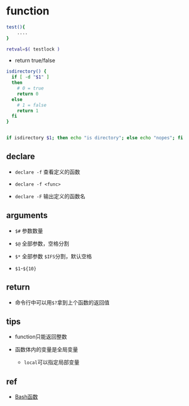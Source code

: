 # function

```sh
test(){
    ....
}

retval=$( testlock )
```


+ return true/false
```sh
isdirectory() {
  if [ -d "$1" ]
  then
    # 0 = true
    return 0 
  else
    # 1 = false
    return 1
  fi
}


if isdirectory $1; then echo "is directory"; else echo "nopes"; fi
```

## declare

+ `declare -f` 查看定义的函数

+ `declare -f <func>`

+ `declare -F` 输出定义的函数名

## arguments

+ `$#` 参数数量

+ `$@` 全部参数，空格分割

+ `$*` 全部参数 `$IFS`分割，默认空格

+ `$1`-`${10}`

## return

+ 命令行中可以用`$?`拿到上个函数的返回值

## tips

+ function只能返回整数

+ 函数体内的变量是全局变量
  + `local`可以指定局部变量

## ref

+ [Bash函数](https://wangdoc.com/bash/function.html)